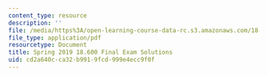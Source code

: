 ```yaml
---
content_type: resource
description: ''
file: /media/https%3A/open-learning-course-data-rc.s3.amazonaws.com/18-600-probability-and-random-variables-fall-2019/cd2a640cca32b9919fcd999e4ecc9f0f_MIT18_600F19_final_2019_soln.pdf
file_type: application/pdf
resourcetype: Document
title: Spring 2019 18.600 Final Exam Solutions
uid: cd2a640c-ca32-b991-9fcd-999e4ecc9f0f
---
```


